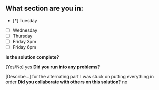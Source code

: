 <!--
  CTP STUDENTS
  Use this pull request template to provide assignment submissions.
  If you plan on continuing to work on the code, you can open the
  pull request as a DRAFT. When done open the pull request.
-->

<!--
TITLE: Include your section in the pull request title
 -->

## What section are you in:

- [*] Tuesday
- [ ] Wednesday
- [ ] Thursday
- [ ] Friday 3pm
- [ ] Friday 6pm

**Is the solution complete?**

[Yes/No]
yes
**Did you run into any problems?**

[Describe...]
for the alternating part I was stuck on putting everything in order
**Did you collaborate with others on this solution?**
no
<!-- Provide collaborators github usernames -->